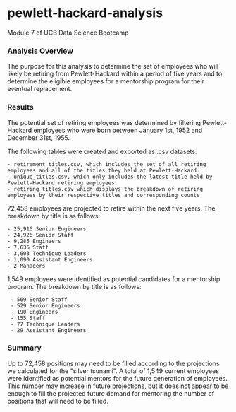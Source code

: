 # pewlett-hackard-analysis
Module 7 of UCB Data Science Bootcamp

### Analysis Overview
The purpose for this analysis to determine the set of employees who will likely be retiring from Pewlett-Hackard within a period of five years and to determine the eligible employees for a mentorship program for their eventual replacement.

### Results
The potential set of retiring employees was determined by filtering Pewlett-Hackard employees who were born between January 1st, 1952 and December 31st, 1955.

The following tables were created and exported as .csv datasets:

    - retirement_titles.csv, which includes the set of all retiring employees and all of the titles they held at Pewlett-Hackard.
    - unique_titles.csv, which only includes the latest title held by Pewlett-Hackard retiring employees
    - retiring_titles.csv which displays the breakdown of retiring employees by their respective titles and corresponding counts

72,458 employees are projected to retire within the next five years. The breakdown by title is as follows:

    - 25,916 Senior Engineers
    - 24,926 Senior Staff
    - 9,285 Engineers
    - 7,636 Staff
    - 3,603 Technique Leaders
    - 1,090 Assistant Engineers
    - 2 Managers

1,549 employees were identified as potential candidates for a mentorship program. The breakdown by title is as follows:

     - 569 Senior Staff
     - 529 Senior Engineers
     - 190 Engineers
     - 155 Staff
     - 77 Technique Leaders
     - 29 Assistant Engineers

### Summary
Up to 72,458 positions may need to be filled according to the projections we calculated for the "silver tsunami". A total of 1,549 current employees were identified as potential mentors for the future generation of employees. This number may increase in future projections, but it does not appear to be enough to fill the projected future demand for mentoring the number of positions that will need to be filled.

